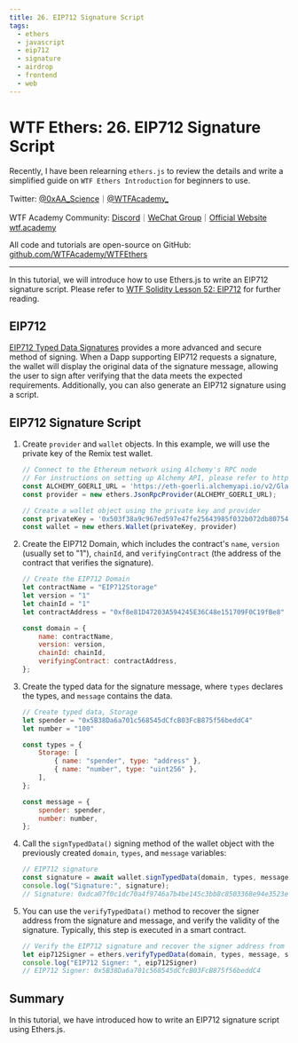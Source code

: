 ```yaml
---
title: 26. EIP712 Signature Script
tags:
  - ethers
  - javascript
  - eip712
  - signature
  - airdrop
  - frontend
  - web
---
```


# WTF Ethers: 26. EIP712 Signature Script

Recently, I have been relearning `ethers.js` to review the details and write a simplified guide on `WTF Ethers Introduction` for beginners to use.

Twitter: [@0xAA_Science](https://twitter.com/0xAA_Science)｜[@WTFAcademy_](https://twitter.com/WTFAcademy_)

WTF Academy Community: [Discord](https://discord.gg/5akcruXrsk)｜[WeChat Group](https://docs.google.com/forms/d/e/1FAIpQLSe4KGT8Sh6sJ7hedQRuIYirOoZK_85miz3dw7vA1-YjodgJ-A/viewform?usp=sf_link)｜[Official Website wtf.academy](https://wtf.academy)

All code and tutorials are open-source on GitHub: [github.com/WTFAcademy/WTFEthers](https://github.com/WTFAcademy/WTF-Ethers)

---

In this tutorial, we will introduce how to use Ethers.js to write an EIP712 signature script. Please refer to [WTF Solidity Lesson 52: EIP712](https://github.com/AmazingAng/WTFSolidity/blob/main/52_EIP712/readme.md) for further reading.

## EIP712

[EIP712 Typed Data Signatures](https://eips.ethereum.org/EIPS/eip-712) provides a more advanced and secure method of signing. When a Dapp supporting EIP712 requests a signature, the wallet will display the original data of the signature message, allowing the user to sign after verifying that the data meets the expected requirements. Additionally, you can also generate an EIP712 signature using a script.

## EIP712 Signature Script

1. Create `provider` and `wallet` objects. In this example, we will use the private key of the Remix test wallet.

    ```js
    // Connect to the Ethereum network using Alchemy's RPC node
    // For instructions on setting up Alchemy API, please refer to https://github.com/AmazingAng/WTFSolidity/blob/main/Topics/Tools/TOOL04_Alchemy/readme.md 
    const ALCHEMY_GOERLI_URL = 'https://eth-goerli.alchemyapi.io/v2/GlaeWuylnNM3uuOo-SAwJxuwTdqHaY5l';
    const provider = new ethers.JsonRpcProvider(ALCHEMY_GOERLI_URL);

    // Create a wallet object using the private key and provider
    const privateKey = '0x503f38a9c967ed597e47fe25643985f032b072db8075426a92110f82df48dfcb'
    const wallet = new ethers.Wallet(privateKey, provider)
    ```

2. Create the EIP712 Domain, which includes the contract's `name`, `version` (usually set to "1"), `chainId`, and `verifyingContract` (the address of the contract that verifies the signature).

    ```js
    // Create the EIP712 Domain
    let contractName = "EIP712Storage"
    let version = "1"
    let chainId = "1"
    let contractAddress = "0xf8e81D47203A594245E36C48e151709F0C19fBe8"

    const domain = {
        name: contractName,
        version: version,
        chainId: chainId,
        verifyingContract: contractAddress,
    };
    ```

3. Create the typed data for the signature message, where `types` declares the types, and `message` contains the data.

    ```js
    // Create typed data, Storage
    let spender = "0x5B38Da6a701c568545dCfcB03FcB875f56beddC4"
    let number = "100"

    const types = {
        Storage: [
            { name: "spender", type: "address" },
            { name: "number", type: "uint256" },
        ],
    };

    const message = {
        spender: spender,
        number: number,
    };
    ```

4. Call the `signTypedData()` signing method of the wallet object with the previously created `domain`, `types`, and `message` variables:

    ```js
    // EIP712 signature
    const signature = await wallet.signTypedData(domain, types, message);
    console.log("Signature:", signature);
    // Signature: 0xdca07f0c1dc70a4f9746a7b4be145c3bb8c8503368e94e3523ea2e8da6eba7b61f260887524f015c82dd77ebd3c8938831c60836f905098bf71b3e6a4a09b7311b
    ```

5. You can use the `verifyTypedData()` method to recover the signer address from the signature and message, and verify the validity of the signature. Typically, this step is executed in a smart contract.

    ```js
    // Verify the EIP712 signature and recover the signer address from the signature and message
    let eip712Signer = ethers.verifyTypedData(domain, types, message, signature)
    console.log("EIP712 Signer: ", eip712Signer)
    // EIP712 Signer: 0x5B38Da6a701c568545dCfcB03FcB875f56beddC4
    ```

## Summary

In this tutorial, we have introduced how to write an EIP712 signature script using Ethers.js.